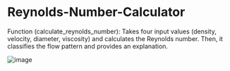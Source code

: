 # Reynolds-Number-Calculator
Function (calculate_reynolds_number): Takes four input values (density, velocity, diameter, viscosity) and calculates the Reynolds number. Then, it classifies the flow pattern and provides an explanation.

![image](https://github.com/user-attachments/assets/74f79238-f686-4b2e-be1d-98606acd3477)
